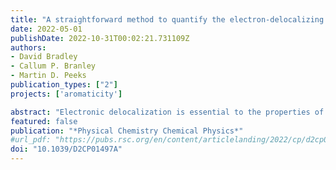 ```yaml
---
title: "A straightforward method to quantify the electron-delocalizing ability of π-conjugated molecules"
date: 2022-05-01
publishDate: 2022-10-31T00:02:21.731109Z
authors: 
- David Bradley
- Callum P. Branley
- Martin D. Peeks
publication_types: ["2"]
projects: ['aromaticity']

abstract: "Electronic delocalization is essential to the properties of π-conjugated molecules. We introduce the inter-fragment delocalization index (IFDI) as an easy-to-use computational method for quantifying the electronic delocalization in π-conjugated oligomers and molecular wire models. We show that the IFDI is related to the torsion barriers of π-conjugated dimers, and to the single-molecule conductance of several π-conjugated fragments. The IFDI is a useful screening technique for comparing different π-conjugated subunits as components in organic electronics, since it can quantify the influence of substitution position, structure, and (anti)aromaticity on delocalization."
featured: false
publication: "*Physical Chemistry Chemical Physics*"
#url_pdf: "https://pubs.rsc.org/en/content/articlelanding/2022/cp/d2cp01497a"
doi: "10.1039/D2CP01497A"
---
```


